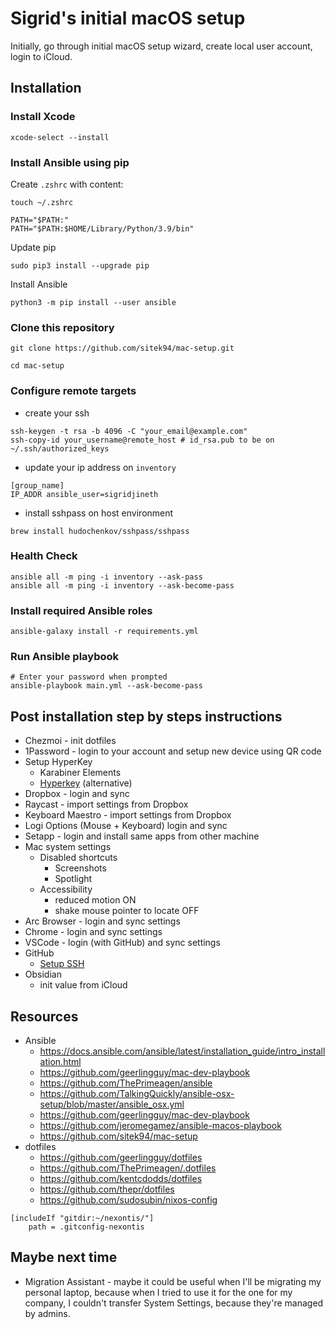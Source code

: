 # Sigrid's initial macOS setup

Initially, go through initial macOS setup wizard, create local user account, login to iCloud.

## Installation

### Install Xcode

```shell
xcode-select --install
```

### Install Ansible using pip

Create `.zshrc` with content:

```shell
touch ~/.zshrc
```

```shell
PATH="$PATH:"
PATH="$PATH:$HOME/Library/Python/3.9/bin"
```

Update pip

```shell
sudo pip3 install --upgrade pip
```

Install Ansible

```shell
python3 -m pip install --user ansible
```

### Clone this repository

```shell
git clone https://github.com/sitek94/mac-setup.git

cd mac-setup
```

### Configure remote targets

- create your ssh

```
ssh-keygen -t rsa -b 4096 -C "your_email@example.com"
ssh-copy-id your_username@remote_host # id_rsa.pub to be on ~/.ssh/authorized_keys
```

- update your ip address on `inventory`

```
[group_name]
IP_ADDR ansible_user=sigridjineth

```

- install sshpass on host environment

```shell
brew install hudochenkov/sshpass/sshpass

```

### Health Check

```
ansible all -m ping -i inventory --ask-pass
ansible all -m ping -i inventory --ask-become-pass
```

### Install required Ansible roles

```shell
ansible-galaxy install -r requirements.yml
```

### Run Ansible playbook

```shell
# Enter your password when prompted
ansible-playbook main.yml --ask-become-pass
```

## Post installation step by steps instructions

- Chezmoi - init dotfiles
- 1Password - login to your account and setup new device using QR code
- Setup HyperKey 
  - Karabiner Elements
  - [Hyperkey](https://hyperkey.app/) (alternative)
- Dropbox - login and sync
- Raycast - import settings from Dropbox
- Keyboard Maestro - import settings from Dropbox
- Logi Options (Mouse + Keyboard) login and sync
- Setapp - login and install same apps from other machine
- Mac system settings
  - Disabled shortcuts
    - Screenshots
    - Spotlight
  - Accessibility
    - reduced motion ON
    - shake mouse pointer to locate OFF
- Arc Browser - login and sync settings
- Chrome - login and sync settings
- VSCode - login (with GitHub) and sync settings
- GitHub
  - [Setup SSH](https://docs.github.com/en/authentication/connecting-to-github-with-ssh/generating-a-new-ssh-key-and-adding-it-to-the-ssh-agent)
- Obsidian
  - init value from iCloud

## Resources

- Ansible
  - https://docs.ansible.com/ansible/latest/installation_guide/intro_installation.html
  - https://github.com/geerlingguy/mac-dev-playbook
  - https://github.com/ThePrimeagen/ansible
  - https://github.com/TalkingQuickly/ansible-osx-setup/blob/master/ansible_osx.yml
  - https://github.com/geerlingguy/mac-dev-playbook
  - https://github.com/jeromegamez/ansible-macos-playbook
  - https://github.com/sitek94/mac-setup
- dotfiles
  - https://github.com/geerlingguy/dotfiles
  - https://github.com/ThePrimeagen/.dotfiles
  - https://github.com/kentcdodds/dotfiles
  - https://github.com/thepr/dotfiles
  - https://github.com/sudosubin/nixos-config

```
[includeIf "gitdir:~/nexontis/"]
    path = .gitconfig-nexontis
```

## Maybe next time

- Migration Assistant - maybe it could be useful when I'll be migrating my personal laptop, because when I tried to use
  it for the one for my company, I couldn't transfer System Settings, because they're managed by admins.
